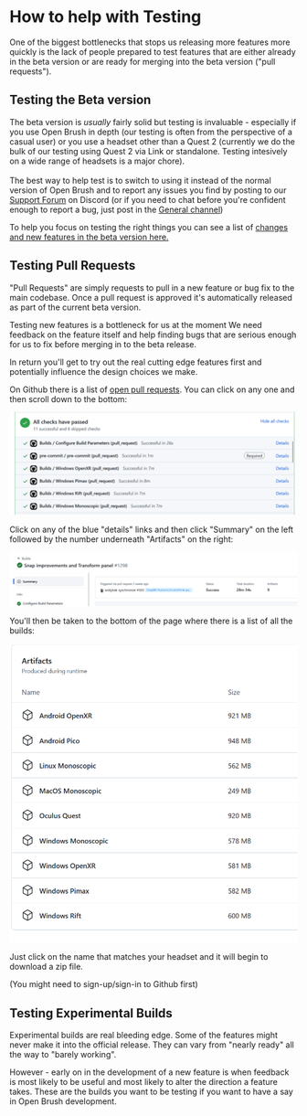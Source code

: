 # How to help with Testing

One of the biggest bottlenecks that stops us releasing more features more quickly is the lack of people prepared to test features that are either already in the beta version or are ready for merging into the beta version ("pull requests").

## Testing the Beta version

The beta version is _usually_ fairly solid but testing is invaluable - especially if you use Open Brush in depth (our testing is often from the perspective of a casual user) or you use a headset other than a Quest 2 (currently we do the bulk of our testing using Quest 2 via Link or standalone. Testing intesively on a wide range of headsets is a major chore).\
\
The best way to help test is to switch to using it instead of the normal version of Open Brush and to report any issues you find by posting to our [Support Forum](https://discord.com/channels/783806589991780412/1019733473797341225) on Discord (or if you need to chat before you're confident enough to report a bug, just post in the [General channel](https://discord.com/channels/783806589991780412/783806589991780415))

To help you focus on testing the right things you can see a list of [changes and new features in the beta version here.](../automatic-release-notes/automatic-changelog.md)&#x20;

## Testing Pull Requests

"Pull Requests" are simply requests to pull in a new feature or bug fix to the main codebase. Once a pull request is approved it's automatically released as part of the current beta version.

Testing new features is a bottleneck for us at the moment We need feedback on the feature itself and help finding bugs that are serious enough for us to fix before merging in to the beta release.

In return you'll get to try out the real cutting edge features first and potentially influence the design choices we make.

On Github there is a list of [open pull requests](https://github.com/icosa-gallery/open-brush/pulls?q=is%3Apr+is%3Aopen+-is%3Adraft+). You can click on any one and then scroll down to the bottom:

![](../.gitbook/assets/image.png)

Click on any of the blue "details" links and then click "Summary" on the left followed by the number underneath "Artifacts" on the right:

![](<../.gitbook/assets/image (2).png>)

You'll then be taken to the bottom of the page where there is a list of all the builds:

![](<../.gitbook/assets/image (8).png>)

Just click on the name that matches your headset and it will begin to download a zip file.

(You might need to sign-up/sign-in to Github first)

## Testing Experimental Builds

Experimental builds are real bleeding edge. Some of the features might never make it into the official release. They can vary from "nearly ready" all the way to "barely working".

However - early on in the development of a new feature is when feedback is most likely to be useful and most likely to alter the direction a feature takes. These are the builds you want to be testing if you want to have a say in Open Brush development.

